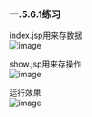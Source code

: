 ### 一.5.6.1练习

index.jsp用来存数据  
![image](https://user-images.githubusercontent.com/107463642/223316144-17acfd2f-631c-4871-9341-b41602a23f34.png)
 
show.jsp用来存操作  
![image](https://user-images.githubusercontent.com/107463642/223316292-d6f3ce6a-0551-46c7-a7fe-ef5eb9bd28d6.png)
  
运行效果  
![image](https://user-images.githubusercontent.com/107463642/223316362-5db3736c-d124-41b1-8737-a00baf668d12.png)
